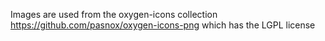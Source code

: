 Images are used from the oxygen-icons collection https://github.com/pasnox/oxygen-icons-png which has the LGPL license